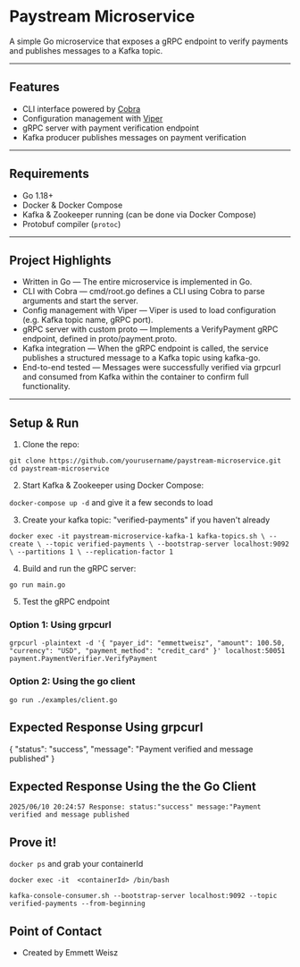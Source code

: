 # Paystream Microservice

A simple Go microservice that exposes a gRPC endpoint to verify payments and publishes messages to a Kafka topic.

---

## Features

- CLI interface powered by [Cobra](https://github.com/spf13/cobra)
- Configuration management with [Viper](https://github.com/spf13/viper)
- gRPC server with payment verification endpoint
- Kafka producer publishes messages on payment verification

---

## Requirements

- Go 1.18+
- Docker & Docker Compose
- Kafka & Zookeeper running (can be done via Docker Compose)
- Protobuf compiler (`protoc`)

---

## Project Highlights

- Written in Go — The entire microservice is implemented in Go.
- CLI with Cobra — cmd/root.go defines a CLI using Cobra to parse arguments and start the server.
- Config management with Viper — Viper is used to load configuration (e.g. Kafka topic name, gRPC port).
- gRPC server with custom proto — Implements a VerifyPayment gRPC endpoint, defined in proto/payment.proto.
- Kafka integration — When the gRPC endpoint is called, the service publishes a structured message to a Kafka topic using kafka-go.
- End-to-end tested — Messages were successfully verified via grpcurl and consumed from Kafka within the container to confirm full functionality.



---
## Setup & Run

1. Clone the repo:

  `git clone https://github.com/yourusername/paystream-microservice.git`
  `cd paystream-microservice`

2. Start Kafka & Zookeeper using Docker Compose:

  `docker-compose up -d` and give it a few seconds to load

3. Create your kafka topic: "verified-payments" if you haven't already

  `docker exec -it paystream-microservice-kafka-1 kafka-topics.sh \
  --create \
  --topic verified-payments \
  --bootstrap-server localhost:9092 \
  --partitions 1 \
  --replication-factor 1`

4. Build and run the gRPC server:

  `go run main.go`

5. Test the gRPC endpoint 

  ### Option 1: Using grpcurl

  `grpcurl -plaintext -d '{
  "payer_id": "emmettweisz",
  "amount": 100.50,
  "currency": "USD",
  "payment_method": "credit_card"
  }' localhost:50051 payment.PaymentVerifier.VerifyPayment`

  ### Option 2: Using the go client

  `go run ./examples/client.go`


## Expected Response Using grpcurl

  {
    "status": "success",
    "message": "Payment verified and message published"
  }

## Expected Response Using the the Go Client

  `2025/06/10 20:24:57 Response: status:"success" message:"Payment verified and message published`

## Prove it!

  `docker ps` and grab your containerId

  `docker exec -it  <containerId> /bin/bash`

  `kafka-console-consumer.sh --bootstrap-server localhost:9092 --topic verified-payments --from-beginning`

## Point of Contact

- Created by Emmett Weisz